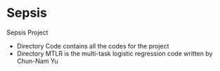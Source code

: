 Sepsis
======

Sepsis Project 

* Directory Code contains all the codes for the project
* Directory MTLR is the multi-task logistic regression code written by Chun-Nam Yu

